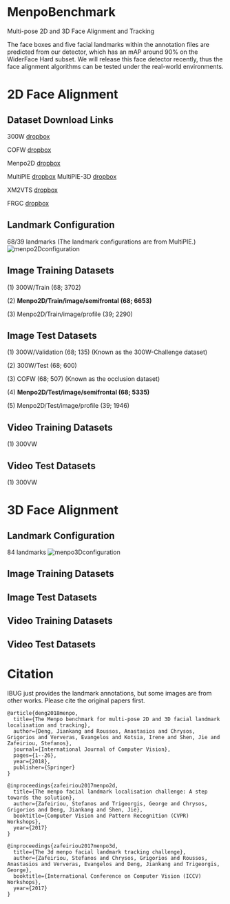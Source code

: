 # MenpoBenchmark
Multi-pose 2D and 3D Face Alignment and Tracking

The face boxes and five facial landmarks within the annotation files are predicted from our detector, which has an mAP around 90% on the WiderFace Hard subset. We will release this face detector recently, thus the face alignment algorithms can be tested under the real-world environments.

# 2D Face Alignment 

## Dataset Download Links

300W [dropbox](https://www.dropbox.com/s/7p4gwooqb5duijy/300W.zip?dl=0)

COFW [dropbox](https://www.dropbox.com/s/4yuzt4namj6929d/COFW.zip?dl=0)

Menpo2D [dropbox](https://www.dropbox.com/s/utojl92tvmdhiy8/Menpo2D.zip?dl=0)

MultiPIE [dropbox](https://www.dropbox.com/s/w644zx4hljk6o1h/MultiPIE.zip?dl=0)
MultiPIE-3D [dropbox](https://www.dropbox.com/sh/fs03rwy4i67pr1h/AAB2y6XGHITeWMhgs6lyB3o0a?dl=0)

XM2VTS [dropbox](https://www.dropbox.com/s/fn38m40xurwe8fx/xm2vts.zip?dl=0)

FRGC [dropbox](https://www.dropbox.com/s/xswi4l9rpnf3ipr/frgc.zip?dl=0)

## Landmark Configuration 

68/39 landmarks (The landmark configurations are from MultiPIE.)
![menpo2Dconfiguration](https://github.com/jiankangdeng/MenpoBenchmark/blob/master/menpo2D_landmarks.png)

## Image Training Datasets

(1) 300W/Train (68; 3702)

(2) **Menpo2D/Train/image/semifrontal (68; 6653)**

(3) Menpo2D/Train/image/profile (39; 2290)

## Image Test Datasets

(1) 300W/Validation (68; 135) (Known as the 300W-Challenge dataset) 

(2) 300W/Test (68; 600)

(3) COFW (68; 507)  (Known as the occlusion dataset) 

(4) **Menpo2D/Test/image/semifrontal (68; 5335)**

(5) Menpo2D/Test/image/profile (39; 1946)

## Video Training Datasets

(1) 300VW

## Video Test Datasets

(1) 300VW

# 3D Face Alignment 

## Landmark Configuration

84 landmarks
![menpo3Dconfiguration](https://github.com/jiankangdeng/MenpoBenchmark/blob/master/menpo3D_landmarks.png)

## Image Training Datasets

## Image Test Datasets

## Video Training Datasets

## Video Test Datasets

# Citation

IBUG just provides the landmark annotations, but some images are from other works. Please cite the original papers first.

```
@article{deng2018menpo,
  title={The Menpo benchmark for multi-pose 2D and 3D facial landmark localisation and tracking},
  author={Deng, Jiankang and Roussos, Anastasios and Chrysos, Grigorios and Ververas, Evangelos and Kotsia, Irene and Shen, Jie and Zafeiriou, Stefanos},
  journal={International Journal of Computer Vision},
  pages={1--26},
  year={2018},
  publisher={Springer}
}

@inproceedings{zafeiriou2017menpo2d,
  title={The menpo facial landmark localisation challenge: A step towards the solution},
  author={Zafeiriou, Stefanos and Trigeorgis, George and Chrysos, Grigorios and Deng, Jiankang and Shen, Jie},
  booktitle={Computer Vision and Pattern Recognition (CVPR) Workshops},
  year={2017}
}

@inproceedings{zafeiriou2017menpo3d,
  title={The 3d menpo facial landmark tracking challenge},
  author={Zafeiriou, Stefanos and Chrysos, Grigorios and Roussos, Anastasios and Ververas, Evangelos and Deng, Jiankang and Trigeorgis, George},
  booktitle={International Conference on Computer Vision (ICCV) Workshops},
  year={2017}
}

```

